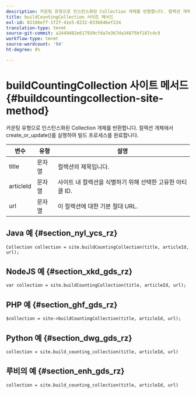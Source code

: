 ```yaml
---
description: 카운팅 유형으로 인스턴스화된 Collection 개체를 반환합니다. 컬렉션 개체에서 create_or_update()를 실행하여 빌드 프로세스를 완료합니다.
title: buildCountingCollection 사이트 메서드
exl-id: 02186eff-1f2f-41e5-8232-033b646ef224
translation-type: tm+mt
source-git-commit: a2449482e617939cfda7e367da34875bf187c4c9
workflow-type: tm+mt
source-wordcount: '94'
ht-degree: 8%

---
```


# buildCountingCollection 사이트 메서드{#buildcountingcollection-site-method}

카운팅 유형으로 인스턴스화된 Collection 개체를 반환합니다. 컬렉션 개체에서 create_or_update()를 실행하여 빌드 프로세스를 완료합니다.

| 변수 | 유형 | 설명 |
|--- |--- |--- |
| title | 문자열 | 컬렉션의 제목입니다. |
| articleId | 문자열 | 사이트 내 컬렉션을 식별하기 위해 선택한 고유한 아티클 ID. |
| url | 문자열 | 이 컬렉션에 대한 기본 절대 URL. |

## Java 예 {#section_nyl_ycs_rz}

```
Collection collection = site.buildCountingCollection(title, articleId, url); 
```

## NodeJS 예 {#section_xkd_gds_rz}

```
var collection = site.buildCountingCollection(title, articleId, url); 
```

## PHP 예 {#section_ghf_gds_rz}

```
$collection = site->buildCountingCollection(title, articleId, url); 
```

## Python 예 {#section_dwg_gds_rz}

```
collection = site.build_counting_collection(title, articleId, url) 
```

## 루비의 예 {#section_enh_gds_rz}

```
collection = site.build_counting_collection(title, articleId, url) 
```
